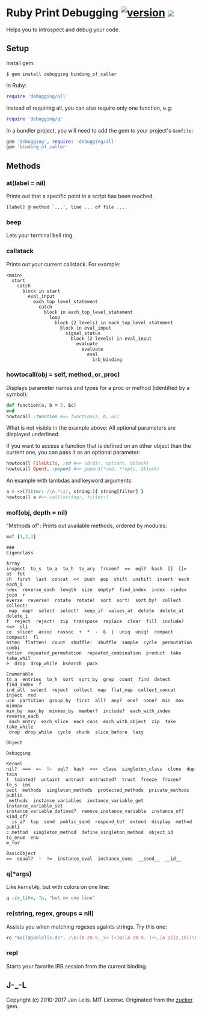 # Ruby Print Debugging [![version](https://badge.fury.io/rb/debugging.svg)](https://badge.fury.io/rb/debugging) [<img src="https://travis-ci.org/janlelis/debugging.svg" />](https://travis-ci.org/janlelis/debugging)

Helps you to introspect and debug your code.


## Setup

Install gem:

```
$ gem install debugging binding_of_caller
```


In Ruby:

```ruby
require 'debugging/all'
```

Instead of requiring all, you can also require only one function, e.g:

```ruby
require 'debugging/q'
```

In a bundler project, you will need to add the gem to your project's `Gemfile`:

```ruby
gem 'debugging', require: 'debugging/all'
gem 'binding_of_caller'
```

## Methods
### at(label = nil)

Prints out that a specific point in a script has been reached.

```
[label] @ method `...', line ... of file ....
```

### beep

Lets your terminal bell ring.

### callstack

Prints out your current callstack. For example:

```
<main>
  start
    catch
      block in start
        eval_input
          each_top_level_statement
            catch
              block in each_top_level_statement
                loop
                  block (2 levels) in each_top_level_statement
                    block in eval_input
                      signal_status
                        block (2 levels) in eval_input
                          evaluate
                            evaluate
                              eval
                                irb_binding
```

### howtocall(obj = self, method_or_proc)

Displays parameter names and types for a proc or method (identified by a symbol):

```ruby
def function(a, b = 3, &c)
end
howtocall :function #=> function(a, b, &c)
```

What is not visible in the example above: All optional parameters are displayed underlined.

If you want to access a function that is defined on an other object than the current one,
you can pass it as an optional parameter:

```ruby
howtocall FileUtils, :cd #=> cd(dir, options, &block)
howtocall Open3, :popen3 #=> popen3(*cmd, **opts, &block)

```

An example with lambdas and keyword arguments:

```ruby
a = ->(filter: /\A.*\z/, string:){ string[filter] }
howtocall a #=> call(string:, filter:)
```


### mof(obj, depth = nil)

"Methods of": Prints out available methods, ordered by modules:

```ruby
mof [1,2,3]
```

```
###
Eigenclass

Array
inspect  to_s  to_a  to_h  to_ary  frozen?  ==  eql?  hash  []  []=  at  fet
ch  first  last  concat  <<  push  pop  shift  unshift  insert  each  each_i
ndex  reverse_each  length  size  empty?  find_index  index  rindex  join  r
everse  reverse!  rotate  rotate!  sort  sort!  sort_by!  collect  collect!
 map  map!  select  select!  keep_if  values_at  delete  delete_at  delete_i
f  reject  reject!  zip  transpose  replace  clear  fill  include?  <=>  sli
ce  slice!  assoc  rassoc  +  *  -  &  |  uniq  uniq!  compact  compact!  fl
atten  flatten!  count  shuffle!  shuffle  sample  cycle  permutation  combi
nation  repeated_permutation  repeated_combination  product  take  take_whil
e  drop  drop_while  bsearch  pack

Enumerable
to_a  entries  to_h  sort  sort_by  grep  count  find  detect  find_index  f
ind_all  select  reject  collect  map  flat_map  collect_concat  inject  red
uce  partition  group_by  first  all?  any?  one?  none?  min  max  minmax
min_by  max_by  minmax_by  member?  include?  each_with_index  reverse_each
 each_entry  each_slice  each_cons  each_with_object  zip  take  take_while
 drop  drop_while  cycle  chunk  slice_before  lazy

Object

Debugging

Kernel
nil?  ===  =~  !~  eql?  hash  <=>  class  singleton_class  clone  dup  tain
t  tainted?  untaint  untrust  untrusted?  trust  freeze  frozen?  to_s  ins
pect  methods  singleton_methods  protected_methods  private_methods  public
_methods  instance_variables  instance_variable_get  instance_variable_set
instance_variable_defined?  remove_instance_variable  instance_of?  kind_of?
  is_a?  tap  send  public_send  respond_to?  extend  display  method  publi
c_method  singleton_method  define_singleton_method  object_id  to_enum  enu
m_for

BasicObject
==  equal?  !  !=  instance_eval  instance_exec  __send__  __id__
```

### q(*args)

Like `Kernel#p`, but with colors on one line:

```ruby
q :is_like, ?p, "but on one line"
```

### re(string, regex, groups = nil)

Assists you when matching regexes againts strings. Try this one:

```ruby
re "mail@janlelis.de", /\b([A-Z0-9._%+-]+)@([A-Z0-9.-]+\.[A-Z]{2,10})\b/i, 0..2
```

### repl

Starts your favorite IRB session from the current binding.

## J-_-L

Copyright (c) 2010-2017 Jan Lelis. MIT License. Originated from the
[zucker](https://github.com/janlelis/sugar_refinery) gem.

